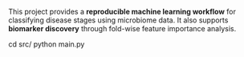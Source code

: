 This project provides a **reproducible machine learning workflow** for classifying disease stages using microbiome data. It also supports **biomarker discovery** through fold-wise feature importance analysis.

cd src/
python main.py